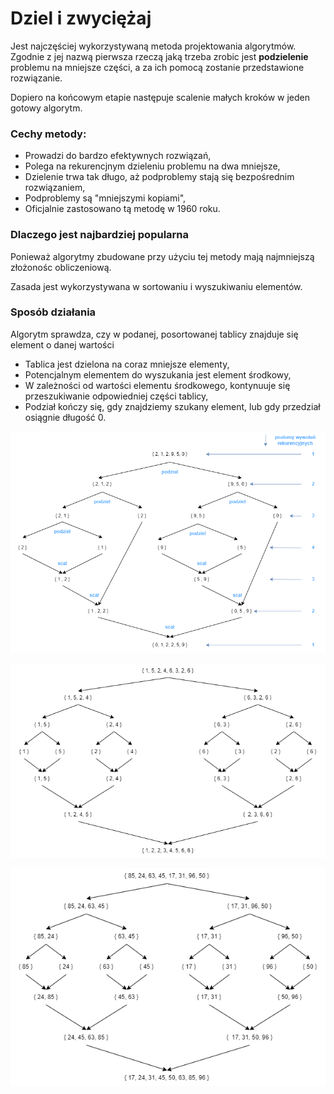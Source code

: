 # Dziel i zwyciężaj

Jest najczęściej wykorzystywaną metoda projektowania algorytmów. Zgodnie z jej nazwą pierwsza rzeczą jaką trzeba zrobic jest **podzielenie** problemu na mniejsze części, a za ich pomocą zostanie przedstawione rozwiązanie. 

Dopiero na końcowym etapie następuje scalenie małych kroków w jeden gotowy algorytm.

### Cechy metody:

- Prowadzi do bardzo efektywnych rozwiązań,
- Polega na rekurencjnym dzieleniu problemu na dwa mniejsze,
- Dzielenie trwa tak długo, aż podproblemy stają się bezpośrednim rozwiązaniem,
- Podproblemy są "mniejszymi kopiami",
- Oficjalnie zastosowano tą metodę w 1960 roku.

### Dlaczego jest najbardziej popularna

Ponieważ algorytmy zbudowane przy użyciu tej metody mają najmniejszą złożonośc obliczeniową.

Zasada jest wykorzystywana w sortowaniu i wyszukiwaniu elementów.

### Sposób działania

Algorytm sprawdza, czy w podanej, posortowanej tablicy znajduje się element o danej wartości

- Tablica jest dzielona na coraz mniejsze elementy,
- Potencjalnym elementem do wyszukania jest element środkowy,
- W zależności od wartości elementu środkowego, kontynuuje się przeszukiwanie odpowiedniej części tablicy,
- Podział kończy się, gdy znajdziemy szukany element, lub gdy przedział osiągnie długość 0.

![zdjecie nr. 1](Screenshots/01.png)


![zdjecie nr. 2](Screenshots/02.png)


![zdjecie nr. 3](Screenshots/03.png)
